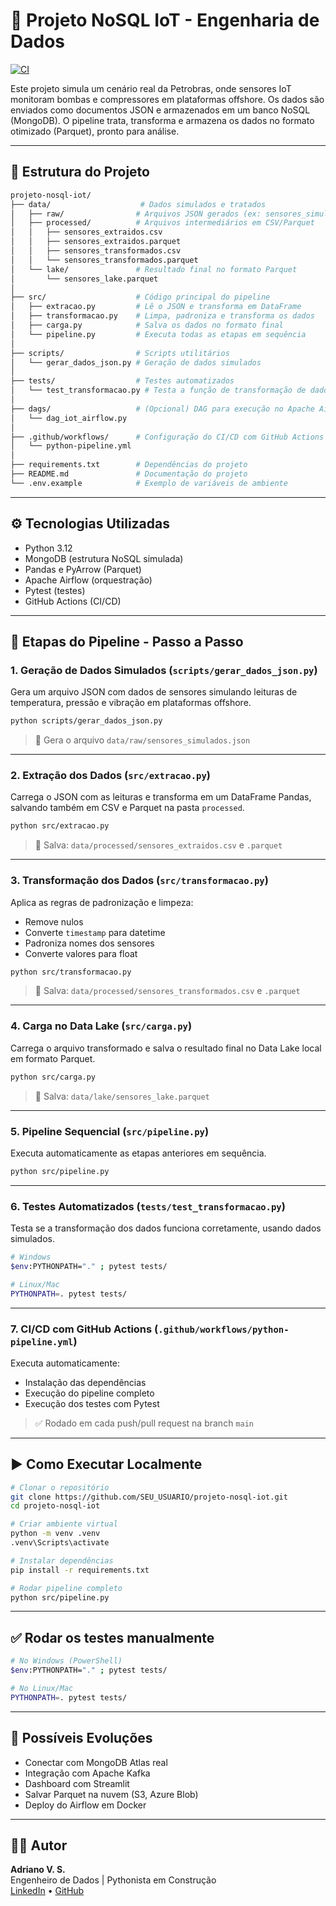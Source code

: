 # 🚀 Projeto NoSQL IoT - Engenharia de Dados

[![CI](https://github.com/SEU_USUARIO/projeto-nosql-iot/actions/workflows/python-pipeline.yml/badge.svg)](https://github.com/Adrianogvs/projeto-nosql-iot/actions)

Este projeto simula um cenário real da Petrobras, onde sensores IoT monitoram bombas e compressores em plataformas offshore. Os dados são enviados como documentos JSON e armazenados em um banco NoSQL (MongoDB). O pipeline trata, transforma e armazena os dados no formato otimizado (Parquet), pronto para análise.

---

## 📁 Estrutura do Projeto

```bash
projeto-nosql-iot/
├── data/                    # Dados simulados e tratados
│   ├── raw/                # Arquivos JSON gerados (ex: sensores_simulados.json)
│   ├── processed/          # Arquivos intermediários em CSV/Parquet
│   │   ├── sensores_extraidos.csv
│   │   ├── sensores_extraidos.parquet
│   │   ├── sensores_transformados.csv
│   │   └── sensores_transformados.parquet
│   └── lake/               # Resultado final no formato Parquet
│       └── sensores_lake.parquet
│
├── src/                    # Código principal do pipeline
│   ├── extracao.py         # Lê o JSON e transforma em DataFrame
│   ├── transformacao.py    # Limpa, padroniza e transforma os dados
│   ├── carga.py            # Salva os dados no formato final
│   └── pipeline.py         # Executa todas as etapas em sequência
│
├── scripts/                # Scripts utilitários
│   └── gerar_dados_json.py # Geração de dados simulados
│
├── tests/                  # Testes automatizados
│   └── test_transformacao.py # Testa a função de transformação de dados
│
├── dags/                   # (Opcional) DAG para execução no Apache Airflow
│   └── dag_iot_airflow.py
│
├── .github/workflows/      # Configuração do CI/CD com GitHub Actions
│   └── python-pipeline.yml
│
├── requirements.txt        # Dependências do projeto
├── README.md               # Documentação do projeto
└── .env.example            # Exemplo de variáveis de ambiente
```

---

## ⚙️ Tecnologias Utilizadas

- Python 3.12
- MongoDB (estrutura NoSQL simulada)
- Pandas e PyArrow (Parquet)
- Apache Airflow (orquestração)
- Pytest (testes)
- GitHub Actions (CI/CD)

---

## 🧩 Etapas do Pipeline - Passo a Passo

### 1. **Geração de Dados Simulados** (`scripts/gerar_dados_json.py`)
Gera um arquivo JSON com dados de sensores simulando leituras de temperatura, pressão e vibração em plataformas offshore.

```bash
python scripts/gerar_dados_json.py
```

> 📄 Gera o arquivo `data/raw/sensores_simulados.json`

---

### 2. **Extração dos Dados** (`src/extracao.py`)
Carrega o JSON com as leituras e transforma em um DataFrame Pandas, salvando também em CSV e Parquet na pasta `processed`.

```bash
python src/extracao.py
```

> 📁 Salva: `data/processed/sensores_extraidos.csv` e `.parquet`

---

### 3. **Transformação dos Dados** (`src/transformacao.py`)
Aplica as regras de padronização e limpeza:
- Remove nulos
- Converte `timestamp` para datetime
- Padroniza nomes dos sensores
- Converte valores para float

```bash
python src/transformacao.py
```

> 📁 Salva: `data/processed/sensores_transformados.csv` e `.parquet`

---

### 4. **Carga no Data Lake** (`src/carga.py`)
Carrega o arquivo transformado e salva o resultado final no Data Lake local em formato Parquet.

```bash
python src/carga.py
```

> 📁 Salva: `data/lake/sensores_lake.parquet`

---

### 5. **Pipeline Sequencial** (`src/pipeline.py`)
Executa automaticamente as etapas anteriores em sequência.

```bash
python src/pipeline.py
```

---

### 6. **Testes Automatizados** (`tests/test_transformacao.py`)
Testa se a transformação dos dados funciona corretamente, usando dados simulados.

```bash
# Windows
$env:PYTHONPATH="." ; pytest tests/

# Linux/Mac
PYTHONPATH=. pytest tests/
```

---

### 7. **CI/CD com GitHub Actions** (`.github/workflows/python-pipeline.yml`)
Executa automaticamente:
- Instalação das dependências
- Execução do pipeline completo
- Execução dos testes com Pytest

> ✅ Rodado em cada push/pull request na branch `main`

---

## ▶️ Como Executar Localmente

```bash
# Clonar o repositório
git clone https://github.com/SEU_USUARIO/projeto-nosql-iot.git
cd projeto-nosql-iot

# Criar ambiente virtual
python -m venv .venv
.venv\Scripts\activate

# Instalar dependências
pip install -r requirements.txt

# Rodar pipeline completo
python src/pipeline.py
```

---

## ✅ Rodar os testes manualmente

```bash
# No Windows (PowerShell)
$env:PYTHONPATH="." ; pytest tests/

# No Linux/Mac
PYTHONPATH=. pytest tests/
```

---

## 🧠 Possíveis Evoluções

- Conectar com MongoDB Atlas real
- Integração com Apache Kafka
- Dashboard com Streamlit
- Salvar Parquet na nuvem (S3, Azure Blob)
- Deploy do Airflow em Docker

---

## 👨‍💻 Autor

**Adriano V. S.**  
Engenheiro de Dados | Pythonista em Construção  
[LinkedIn](https://linkedin.com/in/SEU_USUARIO) • [GitHub](https://github.com/SEU_USUARIO)

